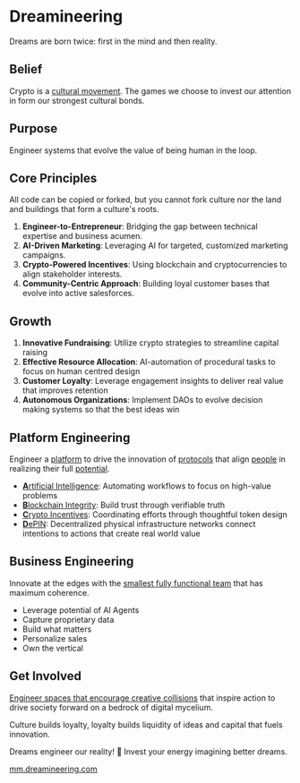 # Dreamineering

Dreams are born twice: first in the mind and then reality. 

## Belief

Crypto is a [cultural movement](https://mm.dreamineering.com/docs/culture/). The games we choose to invest our attention in form our strongest cultural bonds.

## Purpose

Engineer systems that evolve the value of being human in the loop.

## Core Principles

All code can be copied or forked, but you cannot fork culture nor the land and buildings that form a culture's roots. 

1. **Engineer-to-Entrepreneur**: Bridging the gap between technical expertise and business acumen.
2. **AI-Driven Marketing**: Leveraging AI for targeted, customized marketing campaigns.
3. **Crypto-Powered Incentives**: Using blockchain and cryptocurrencies to align stakeholder interests.
4. **Community-Centric Approach**: Building loyal customer bases that evolve into active salesforces.

## Growth

1. **Innovative Fundraising**: Utilize crypto strategies to streamline capital raising
2. **Effective Resource Allocation**: AI-automation of procedural tasks to focus on human centred design
3. **Customer Loyalty**: Leverage engagement insights to deliver real value that improves retention
5. **Autonomous Organizations**: Implement DAOs to evolve decision making systems so that the best ideas win

## Platform Engineering

Engineer a [platform](https://mm.dreamineering.com/docs/progress/platform) to drive the innovation of [protocols](https://mm.dreamineering.com/docs/progress/protocols/) that align [people](https://mm.dreamineering.com/docs/people) in realizing their full [potential](https://mm.dreamineering.com/docs/progress/potential).

- [**A**rtificial Intelligence](https://mm.dreamineering.com/docs/software/platform-engineering/ai): Automating workflows to focus on high-value problems
- [**B**lockchain Integrity](https://mm.dreamineering.com/docs/software/platform-engineering/blockchain): Build trust through verifiable truth
- [**C**rypto Incentives](https://mm.dreamineering.com/docs/progress/products/incentives): Coordinating efforts through thoughtful token design
- [**D**ePIN](https://mm.dreamineering.com/docs/industries): Decentralized physical infrastructure networks connect intentions to actions that create real world value

## Business Engineering

Innovate at the edges with the [smallest fully functional team](https://mm.dreamineering.com/docs/industries/work-roles/) that has maximum coherence.

- Leverage potential of AI Agents
- Capture proprietary data
- Build what matters
- Personalize sales
- Own the vertical

## Get Involved

[Engineer spaces that encourage creative collisions](https://mm.dreamineering.com/docs/startups/experiment-better-practice) that inspire action to drive society forward on a bedrock of digital mycelium. 

Culture builds loyalty, loyalty builds liquidity of ideas and capital that fuels innovation.

Dreams engineer our reality! 🚀 Invest your energy imagining better dreams.

[mm.dreamineering.com](https://mm.dreamineering.com/)
